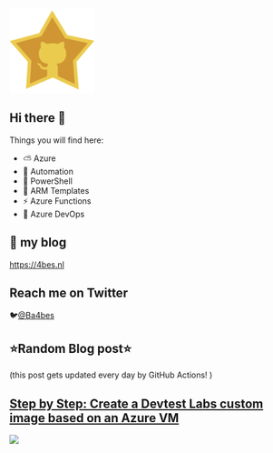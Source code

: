 ![Github Star](Assets/github-stars-logo_Color.png)

## Hi there 👋

Things you will find here:
- ⛅ Azure
- 🚗 Automation
- 🐚 PowerShell
- 💪 ARM Templates
- ⚡ Azure Functions
- 🚀 Azure DevOps


## 📝 my blog
<https://4bes.nl>

## Reach me on Twitter
🐦[@Ba4bes](https://twitter.com/Ba4bes)

<!---
- 🔭 I’m currently working on ...
- 🌱 I’m currently learning ...
- 👯 I’m looking to collaborate on ...
- 🤔 I’m looking for help with ...
- 💬 Ask me about ...
- 📫 How to reach me: ...
- 😄 Pronouns: ...
- ⚡ Fun fact: I have a standard poodle 🐩

-->

## ⭐Random Blog post⭐

(this post gets updated every day by GitHub Actions! )

<!-- Link -->
## [Step by Step: Create a Devtest Labs custom image based on an Azure VM](https://4bes.nl/2018/10/27/step-by-step-create-a-devtest-labs-custom-image-based-on-an-azure-vm/)

<a href="https://4bes.nl/2018/10/27/step-by-step-create-a-devtest-labs-custom-image-based-on-an-azure-vm/"><img src="https://4bes.nl/2018/10/16/script-download-and-install-powershell-core/" height="250px"></a>

